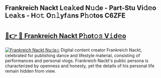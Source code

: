 ## Frankreich Nackt L𝚎a𝚔ed N𝚞𝚍e - Part-Stu Vi𝚍𝚎o L𝚎a𝚔s - H𝚘𝚝 O𝚗𝚕yf𝚊ns P𝚑𝚘tos C6ZFE

# <h2><a href="http://kf82dt.oniu.top/?m=Frankreich+Nackt">🔗👉 🔴 Frankreich Nackt P𝚑ot𝚘𝚜 V𝚒d𝚎o</a></h2>

[![Frankreich Nackt Nu𝚍e𝚜](https://i.imgur.com/0qMVB7G.gif)](http://kf82dt.oniu.top/?m=Frankreich+Nackt)
Digital content creator Frankreich Nackt, celebrated for publishing dance and lifestyle material, consisting of performances and personal vlogs. Frankreich Nackt's public persona is characterized by openness and honesty, yet the details of his personal life remain hidden from view.  

